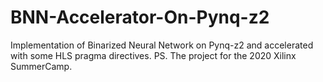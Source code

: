 # BNN-Accelerator-On-Pynq-z2
Implementation of Binarized Neural Network on Pynq-z2 and accelerated with some HLS pragma directives.
PS. The project for the 2020 Xilinx SummerCamp.
